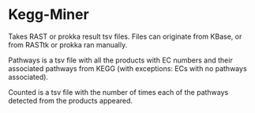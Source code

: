 # Kegg-Miner

Takes RAST or prokka result tsv files. Files can originate from KBase, or from RASTtk or prokka ran manually. 

Pathways is a tsv file with all the products with EC numbers and their associated pathways from KEGG (with exceptions: ECs with no pathways associated).

Counted is a tsv file with the number of times each of the pathways detected from the products appeared.
